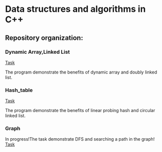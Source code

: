 # Data structures and algorithms in C++
## Repository organization:

### Dynamic Array,Linked List
[Task](./Dynamic_Array,Linked_List/Task.pdf)

The program demonstrate the benefits of dynamic array  and doubly linked list.
### Hash_table
[Task](./Hash_table/Task.pdf)

The program demonstrate the benefits of linear probing hash and circular linked list.

### Graph

In progress!The task demonstrate DFS and searching a path in the graph!
[Task](./Graph/Task.pdf)
